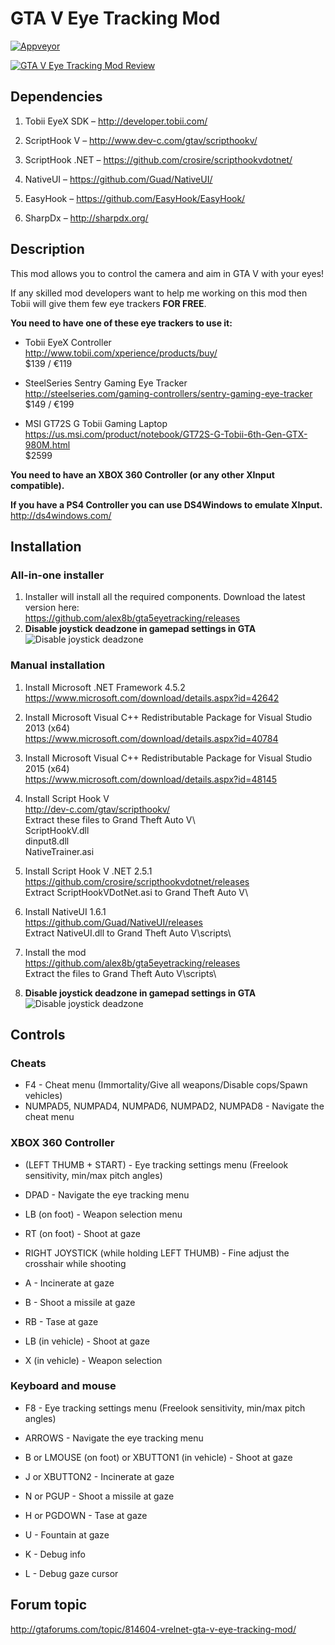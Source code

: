 # GTA V Eye Tracking Mod
[![Appveyor](https://ci.appveyor.com/api/projects/status/github/alex8b/gta5eyetracking?svg=true)](https://ci.appveyor.com/project/alex8b/gta5eyetracking)

[![GTA V Eye Tracking Mod Review](https://i.ytimg.com/vi_webp/RqayFa_nSXs/mqdefault.webp)](https://www.youtube.com/watch?v=6UQdwbOINm4)

## Dependencies

1.	Tobii EyeX SDK – http://developer.tobii.com/

2.	ScriptHook V – http://www.dev-c.com/gtav/scripthookv/

3.	ScriptHook .NET – https://github.com/crosire/scripthookvdotnet/

4.	NativeUI – https://github.com/Guad/NativeUI/
	
5.	EasyHook – https://github.com/EasyHook/EasyHook/

6.	SharpDx – http://sharpdx.org/


## Description

This mod allows you to control the camera and aim in GTA V with your eyes!
 
If any skilled mod developers want to help me working on this mod then Tobii will give them few eye trackers **FOR FREE**.

**You need to have one of these eye trackers to use it:**
- Tobii EyeX Controller  
  http://www.tobii.com/xperience/products/buy/  
  $139 / €119  
 
- SteelSeries Sentry Gaming Eye Tracker  
  http://steelseries.com/gaming-controllers/sentry-gaming-eye-tracker  
  $149 / €199  

- MSI GT72S G Tobii Gaming Laptop  
  https://us.msi.com/product/notebook/GT72S-G-Tobii-6th-Gen-GTX-980M.html  
  $2599

**You need to have an XBOX 360 Controller (or any other XInput compatible).**

**If you have a PS4 Controller you can use DS4Windows to emulate XInput.**  
http://ds4windows.com/

## Installation
### All-in-one installer
1. Installer will install all the required components. Download the latest version here:  
   https://github.com/alex8b/gta5eyetracking/releases
2. **Disable joystick deadzone in gamepad settings in GTA**  
   ![Disable joystick deadzone](http://i.imgur.com/FV7PfOv.png)

### Manual installation
1. Install Microsoft .NET Framework 4.5.2  
   https://www.microsoft.com/download/details.aspx?id=42642

2. Install Microsoft Visual C++ Redistributable Package for Visual Studio 2013 (x64)  
   https://www.microsoft.com/download/details.aspx?id=40784  

3. Install Microsoft Visual C++ Redistributable Package for Visual Studio 2015 (x64)  
   https://www.microsoft.com/download/details.aspx?id=48145  

4. Install Script Hook V  
   http://dev-c.com/gtav/scripthookv/  
   Extract these files to Grand Theft Auto V\  
   ScriptHookV.dll  
   dinput8.dll  
   NativeTrainer.asi  

5. Install Script Hook V .NET 2.5.1  
   https://github.com/crosire/scripthookvdotnet/releases  
   Extract ScriptHookVDotNet.asi to Grand Theft Auto V\  

6. Install NativeUI 1.6.1  
   https://github.com/Guad/NativeUI/releases  
   Extract NativeUI.dll to Grand Theft Auto V\scripts\  

7. Install the mod  
   https://github.com/alex8b/gta5eyetracking/releases  
   Extract the files to Grand Theft Auto V\scripts\  

8. **Disable joystick deadzone in gamepad settings in GTA**  
   ![Disable joystick deadzone](http://i.imgur.com/FV7PfOv.png)

## Controls
### Cheats
- F4 - Cheat menu (Immortality/Give all weapons/Disable cops/Spawn vehicles) 
- NUMPAD5, NUMPAD4, NUMPAD6, NUMPAD2, NUMPAD8 - Navigate the cheat menu 

### XBOX 360 Controller
- (LEFT THUMB + START) - Eye tracking settings menu (Freelook sensitivity, min/max pitch angles) 
- DPAD - Navigate the eye tracking menu 

- LB (on foot) - Weapon selection menu 
- RT (on foot) - Shoot at gaze 
- RIGHT JOYSTICK (while holding LEFT THUMB) - Fine adjust the crosshair while shooting 

- A - Incinerate at gaze 
- B - Shoot a missile at gaze 
- RB - Tase at gaze 

- LB (in vehicle) - Shoot at gaze 
- X (in vehicle) - Weapon selection 

### Keyboard and mouse
- F8 - Eye tracking settings menu (Freelook sensitivity, min/max pitch angles)
- ARROWS - Navigate the eye tracking menu

- B or LMOUSE (on foot) or XBUTTON1 (in vehicle) - Shoot at gaze
- J or XBUTTON2 - Incinerate at gaze
- N or PGUP - Shoot a missile at gaze
- H or PGDOWN - Tase at gaze

- U - Fountain at gaze
- K - Debug info
- L - Debug gaze cursor

## Forum topic
http://gtaforums.com/topic/814604-vrelnet-gta-v-eye-tracking-mod/
